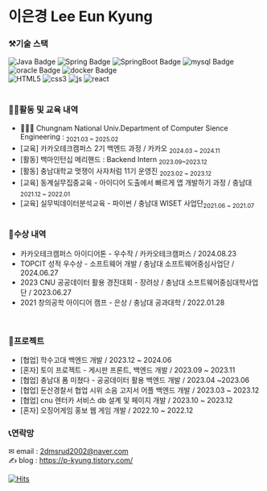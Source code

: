 # 이은경 Lee Eun Kyung

### ⚒기술 스택

![Java Badge](https://img.shields.io/badge/Java-007396?style=flat-square&logo=Java&logoColor=white)
![Spring Badge](https://img.shields.io/badge/spring-6DB33F?style=flat-square&logo=Spring&logoColor=white)
![SpringBoot Badge](https://img.shields.io/badge/springboot-6DB33F?style=flat-square&logo=Springboot&logoColor=white)
![mysql Badge](https://img.shields.io/badge/mysql-4479A1?style=flat-square&logo=mysql&logoColor=white)
![oracle Badge](https://img.shields.io/badge/oracle-F80000?style=flat-square&logo=oracle&logoColor=white)
![docker Badge](https://img.shields.io/badge/docker-2496ED?style=flat-square&logo=docker&logoColor=white)
<br>
![HTML5](https://img.shields.io/badge/HTML5-E34F26?style=flat-square&logo=HTML5&logoColor=white)
![css3](https://img.shields.io/badge/css-1572B6?style=flat-square&logo=css3&logoColor=white)
![js](https://img.shields.io/badge/JavaScript-F7DF1E?style=flat-square&logo=JavaScript&logoColor=white)
![react](https://img.shields.io/badge/react-61DAFB?style=flat-square&logo=react&logoColor=white)
<br><br>

### 👩‍💻활동 및 교육 내역
- 👩🏻‍🎓 Chungnam National Univ.Department of Computer Sience Engineering : <sub>2021.03 ~ 2025.02</sup></sub><br>
- [교육] 카카오테크캠퍼스 2기 백엔드 과정 / 카카오 <sub>2024.03 ~ 2024.11</sup><br>
- [활동] 백마인턴십 메리핸드 : Backend Intern <sub>2023.09~2023.12</sup><br>
- [활동] 충남대학교 멋쟁이 사자처럼 11기 운영진 <sub>2023.02 ~ 2023.12</sup><br>
- [교육] 동계실무집중교육 - 아이디어 도출에서 빠르게 앱 개발하기 과정 / 충남대 <sub>2021.12 ~ 2022.01</sup><br>
- [교육] 실무빅데이터분석교육 - 파이썬 / 충남대 WISET 사업단<sub>2021.06 ~ 2021.07</sup> <br><br>



### 📃수상 내역
- 카카오테크캠퍼스 아이디어톤 - 우수작 / 카카오테크캠퍼스 / 2024.08.23
- TOPCIT 성적 우수상 - 소프트웨어 개발 / 충남대 소프트웨어중심사업단 / 2024.06.27
- 2023 CNU 공공데이터 활용 경진대회 - 장려상 / 충남대 소프트웨어중심대학사업단 / 2023.06.27
- 2021 창의공학 아이디어 캠프 - 은상 / 충남대 공과대학 / 2022.01.28

<br>

### 🥇프로젝트 
- [협업] 학수고대 백엔드 개발 / 2023.12 ~ 2024.06
- [혼자] 토이 프로젝트 - 게시판 프론트, 백엔드 개발 / 2023.09 ~ 2023.11
- [협업] 충남대 폼 미쳤다 - 공공데이터 활용 백엔드 개발 / 2023.04 ~2023.06
- [협업] 둔산경찰서 협업 시위 소음 고지서 어플 백엔드 개발 / 2023.03 ~ 2023.12
- [협업] cnu 렌터카 서비스 db 설계 및 페이지 개발 / 2023.10 ~ 2023.12
- [혼자] 오징어게임 홍보 웹 게임 개발 / 2022.10 ~ 2022.12

### 📞연락망
✉ email : 2dmsrud2002@naver.com
<br>
✍ blog : https://p-kyung.tistory.com/


[![Hits](https://hits.seeyoufarm.com/api/count/incr/badge.svg?url=https%3A%2F%2Fgithub.com%2Fpkyung&count_bg=%2338E4EB&title_bg=%23555555&icon=&icon_color=%23E7E7E7&title=hits&edge_flat=false)](https://hits.seeyoufarm.com)

<br>
